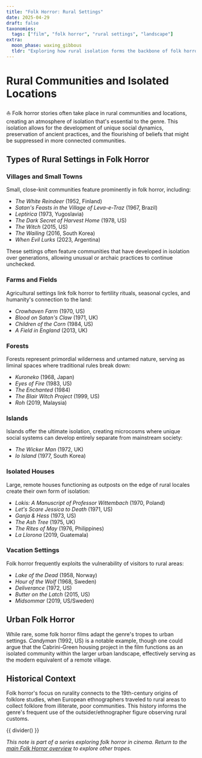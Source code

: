 ```yaml
---
title: "Folk Horror: Rural Settings"
date: 2025-04-29
draft: false
taxonomies:
  tags: ["film", "folk horror", "rural settings", "landscape"]
extra:
  moon_phase: waxing_gibbous
  tldr: "Exploring how rural isolation forms the backbone of folk horror narratives."
---
```


# Rural Communities and Isolated Locations

<span class="og">⛵</span> Folk horror stories often take place in rural communities and locations, creating an atmosphere of isolation that's essential to the genre. This isolation allows for the development of unique social dynamics, preservation of ancient practices, and the flourishing of beliefs that might be suppressed in more connected communities.

## Types of Rural Settings in Folk Horror

### Villages and Small Towns

Small, close-knit communities feature prominently in folk horror, including:
- *The White Reindeer* (1952, Finland)
- *Satan's Feasts in the Village of Leva-e-Traz* (1967, Brazil)
- *Leptirica* (1973, Yugoslavia)
- *The Dark Secret of Harvest Home* (1978, US)
- *The Witch* (2015, US)
- *The Wailing* (2016, South Korea)
- *When Evil Lurks* (2023, Argentina)

These settings often feature communities that have developed in isolation over generations, allowing unusual or archaic practices to continue unchecked.

### Farms and Fields

Agricultural settings link folk horror to fertility rituals, seasonal cycles, and humanity's connection to the land:
- *Crowhaven Farm* (1970, US)
- *Blood on Satan's Claw* (1971, UK)
- *Children of the Corn* (1984, US)
- *A Field in England* (2013, UK)

### Forests

Forests represent primordial wilderness and untamed nature, serving as liminal spaces where traditional rules break down:
- *Kuroneko* (1968, Japan)
- *Eyes of Fire* (1983, US)
- *The Enchanted* (1984)
- *The Blair Witch Project* (1999, US)
- *Roh* (2019, Malaysia)

### Islands

Islands offer the ultimate isolation, creating microcosms where unique social systems can develop entirely separate from mainstream society:
- *The Wicker Man* (1972, UK)
- *Io Island* (1977, South Korea)

### Isolated Houses

Large, remote houses functioning as outposts on the edge of rural locales create their own form of isolation:
- *Lokis: A Manuscript of Professor Wittembach* (1970, Poland)
- *Let's Scare Jessica to Death* (1971, US)
- *Ganja & Hess* (1973, US)
- *The Ash Tree* (1975, UK)
- *The Rites of May* (1976, Philippines)
- *La Llorona* (2019, Guatemala)

### Vacation Settings

Folk horror frequently exploits the vulnerability of visitors to rural areas:
- *Lake of the Dead* (1958, Norway)
- *Hour of the Wolf* (1968, Sweden)
- *Deliverance* (1972, US)
- *Butter on the Latch* (2015, US)
- *Midsommar* (2019, US/Sweden)

## Urban Folk Horror

While rare, some folk horror films adapt the genre's tropes to urban settings. *Candyman* (1992, US) is a notable example, though one could argue that the Cabrini-Green housing project in the film functions as an isolated community within the larger urban landscape, effectively serving as the modern equivalent of a remote village.

## Historical Context

Folk horror's focus on rurality connects to the 19th-century origins of folklore studies, when European ethnographers traveled to rural areas to collect folklore from illiterate, poor communities. This history informs the genre's frequent use of the outsider/ethnographer figure observing rural customs.

{{ divider() }}

*This note is part of a series exploring folk horror in cinema. Return to the [main Folk Horror overview](/notes/folk-horror-overview) to explore other tropes.*
